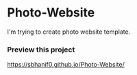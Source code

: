 # Photo-Website
I'm trying to create photo website template.
### Preview this project
https://sbhanif0.github.io/Photo-Website/
